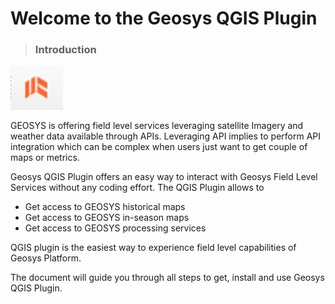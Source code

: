 # Welcome to the Geosys QGIS Plugin

<!-- theme: warning -->
> ### Introduction

![logo](https://raw.githubusercontent.com/GEOSYS/qgis-plugin-doc/master/pictures/doc6.jpg)

GEOSYS is offering field level services leveraging satellite Imagery and weather data available through APIs. Leveraging API implies to perform API integration which can be complex when users just want to get couple of maps or metrics. 

Geosys QGIS Plugin offers an easy way to interact with Geosys Field Level Services without any coding effort. The QGIS Plugin allows to

- Get access to GEOSYS historical maps
- Get access to GEOSYS in-season maps
- Get access to GEOSYS processing services 

QGIS plugin is the easiest way to experience field level capabilities of Geosys Platform.

The document will guide you through all steps to get, install and use Geosys QGIS Plugin. 
